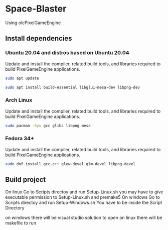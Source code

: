 # Space-Blaster

Using olcPixelGameEngine

## Install dependencies

### Ubuntu 20.04 and distros based on Ubuntu 20.04

Update and install the compiler, related build tools, and libraries required to build PixelGameEngine applications.

```sh
sudo apt update

sudo apt install build-essential libglu1-mesa-dev libpng-dev
```

### Arch Linux

Update and install the compiler, related build tools, and libraries required to build PixelGameEngine applications.

```sh
sudo pacman -Syu gcc glibc libpng mesa
```

### Fedora 34+

Update and install the compiler, related build tools, and libraries required to build PixelGameEngine applications.

```sh
sudo dnf install gcc-c++ glew-devel glm-devel libpng-devel
```

## Build project

On linux
Go to Scripts directoy and run Setup-Linux.sh
you may have to give executable permission to Setup-Linux.sh and premake5
On windows
Go to Scripts directoy and run Setup-Windows.sh
You have to be inside the Script Directory

on windows there will be visual studio solution to open
on linux there will be makefile to run
